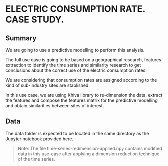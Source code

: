 # ELECTRIC CONSUMPTION RATE. CASE STUDY.

## Summary
We are going to use a predictive modelling to perform this analysis. 

The full use case is going to be based on a geographical research, features extraction to identify the time series 
and similarity research to get conclusions about the correct use of the electric consumption rates. 

We are considering that consumption rates are assigned according to the kind of sub-industry sites are stablished. 

In this use case, we are using Khiva library to re-dimension the data, extract the features and compose the features matrix for the predictive modelling and obtain similarities between sites of interest.

## Data

The data folder is expected to be located in the same directory as the Jupyter notebook provided here.

> Note: The file time-series-redimension-applied.npy contains modified data in this use-case after applying a 
dimension reduction technique of the time series.


